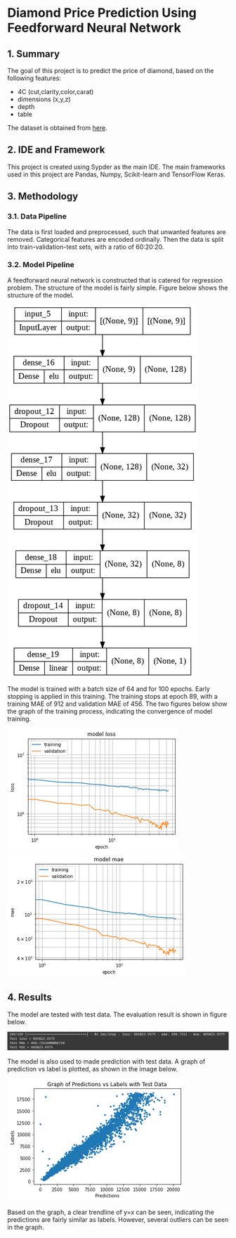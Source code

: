 # Diamond Price Prediction Using Feedforward Neural Network
## 1. Summary
The goal of this project is to predict the price of diamond, based on the following features:
- 4C (cut,clarity,color,carat)
- dimensions (x,y,z)
- depth
- table

The dataset is obtained from [here](https://www.kaggle.com/datasets/shivam2503/diamonds).

## 2. IDE and Framework
This project is created using Sypder as the main IDE. The main frameworks used in this project are Pandas, Numpy, Scikit-learn and TensorFlow Keras.

## 3. Methodology
### 3.1. Data Pipeline
The data is first loaded and preprocessed, such that unwanted features are removed. Categorical features are encoded ordinally. Then the data is split into train-validation-test sets, with a ratio of 60:20:20.

### 3.2. Model Pipeline
A feedforward neural network is constructed that is catered for regression problem. The structure of the model is fairly simple. Figure below shows the structure of the model.

![Model](img/model.png)

The model is trained with a batch size of 64 and for 100 epochs. Early stopping is applied in this training. The training stops at epoch 89, with a training MAE of 912 and validation MAE of 456. The two figures below show the graph of the training process, indicating the convergence of model training.

![Loss Graph](img/loss.PNG) ![MAE Graph](img/mae.PNG)

## 4. Results
The model are tested with test data. The evaluation result is shown in figure below.

![Test Result](img/test_result.PNG)

The model is also used to made prediction with test data. A graph of prediction vs label is plotted, as shown in the image below.

![Graph Result](img/result.png)

Based on the graph, a clear trendline of y=x can be seen, indicating the predictions are fairly similar as labels. However, several outliers can be seen in the graph.

